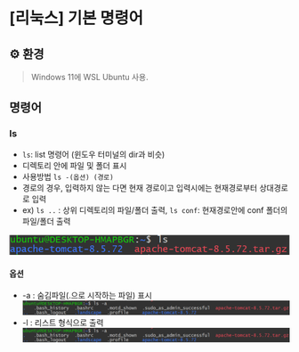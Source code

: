 # [리눅스] 기본 명령어

## ⚙️ 환경
> Windows 11에 WSL Ubuntu 사용.


## 명령어 
### ls
- `ls`: list 명령어 (윈도우 터미널의 dir과 비슷)  
- 디렉토리 안에 파일 및 폴더 표시
- 사용방법 `ls -(옵션) (경로)`
- 경로의 경우, 입력하지 않는 다면 현재 경로이고 입력시에는 현재경로부터 상대경로로 입력
- ex) `ls ..` : 상위 디렉토리의 파일/폴더 출력, `ls conf`: 현재경로안에 conf 폴더의 파일/폴더 출력

![ls](../../images/Linux/ls.png)

#### 옵션
- -a : 숨김파일(.으로 시작하는 파일) 표시
  ![ls -a](../../images/Linux/ls_a.png)
- -l : 리스트 형식으로 출력
  ![ls -a](../../images/Linux/ls_a.png)
